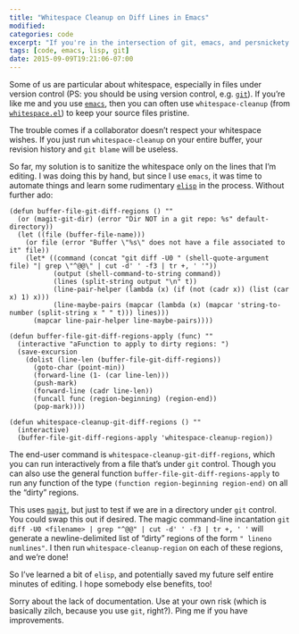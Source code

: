 ```yaml
---
title: "Whitespace Cleanup on Diff Lines in Emacs"
modified:
categories: code
excerpt: "If you're in the intersection of git, emacs, and persnickety about whitespace."
tags: [code, emacs, lisp, git]
date: 2015-09-09T19:21:06-07:00
---
```


Some of us are particular about whitespace, especially in files under
version control (PS: you should be using version control,
e.g. [`git`](https://git-scm.com/)).  If you’re like me and you use
[`emacs`](https://www.gnu.org/software/emacs/), then you can often use
`whitespace-cleanup` (from
[`whitespace.el`](http://emacswiki.org/emacs/WhiteSpace)) to keep your
source files pristine.

The trouble comes if a collaborator doesn’t respect your whitespace
wishes.  If you just run `whitespace-cleanup` on your entire buffer,
your revision history and `git blame` will be useless.

So far, my solution is to sanitize the whitespace only on the lines
that I’m editing.  I was doing this by hand, but since I use `emacs`,
it was time to automate things and learn some rudimentary
[`elisp`](https://en.wikipedia.org/wiki/Emacs_Lisp) in the process.
Without further ado:

```elisp
(defun buffer-file-git-diff-regions () ""
  (or (magit-git-dir) (error "Dir NOT in a git repo: %s" default-directory))
  (let ((file (buffer-file-name)))
    (or file (error "Buffer \"%s\" does not have a file associated to it" file))
    (let* ((command (concat "git diff -U0 " (shell-quote-argument file) "| grep \"^@@\" | cut -d' ' -f3 | tr +, ' '"))
           (output (shell-command-to-string command))
           (lines (split-string output "\n" t))
           (line-pair-helper (lambda (x) (if (not (cadr x)) (list (car x) 1) x)))
           (line-maybe-pairs (mapcar (lambda (x) (mapcar 'string-to-number (split-string x " " t))) lines)))
      (mapcar line-pair-helper line-maybe-pairs))))

(defun buffer-file-git-diff-regions-apply (func) ""
  (interactive "aFunction to apply to dirty regions: ")
  (save-excursion
    (dolist (line-len (buffer-file-git-diff-regions))
      (goto-char (point-min))
      (forward-line (1- (car line-len)))
      (push-mark)
      (forward-line (cadr line-len))
      (funcall func (region-beginning) (region-end))
      (pop-mark))))

(defun whitespace-cleanup-git-diff-regions () ""
  (interactive)
  (buffer-file-git-diff-regions-apply 'whitespace-cleanup-region))
```

The end-user command is `whitespace-cleanup-git-diff-regions`, which
you can run interactively from a file that’s under `git` control.  Though you can also
use the general function `buffer-file-git-diff-regions-apply` to run
any function of the type `(function region-beginning region-end)` on
all the “dirty” regions.

This uses [`magit`](http://magit.vc/), but just to test if we are in a
directory under `git` control.  You could swap this out if desired.
The magic command-line incantation
`git diff -U0 <filename> | grep "^@@" | cut -d' ' -f3 | tr +, ' '`
will generate a newline-delimited list of “dirty” regions of the form
`" lineno numlines"`.  I then run `whitespace-cleanup-region` on each
of these regions, and we’re done!

So I’ve learned a bit of `elisp`, and potentially saved my future self
entire minutes of editing.  I hope somebody else benefits, too!

Sorry about the lack of documentation.  Use at your own risk (which is
basically zilch, because you use `git`, right?).  Ping me if you have
improvements.
